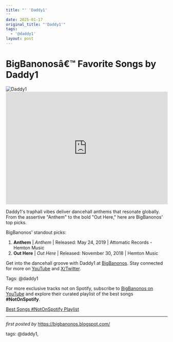 ```yaml
---
title: "' 'Daddy1'
'"
date: 2025-01-17
original_title: "'Daddy1'"
tags:
  - '@daddy1'
layout: post
---
```

<!-- Title of the Post -->
<h1 >BigBanonosâ€™ Favorite Songs by Daddy1</h1> <!-- Featured Image -->
<div > <img src="https://i.scdn.co/image/ab6761610000e5eb86e1fa7f318f6d333ba1c78b" alt="Daddy1">
</div> <!-- Spotify Embed -->
<div > <iframe src="https://open.spotify.com/embed/playlist/6JUATabeJNm7WzhiOASyHR?utm_source=generator" width="100%" height="352" frameBorder="0" allowfullscreen="" allow="autoplay; clipboard-write; encrypted-media; fullscreen; picture-in-picture" loading="lazy"></iframe>
</div> <!-- Introductory Text -->
<p >Daddy1's traphall vibes deliver dancehall anthems that resonate globally. From the assertive "Anthem" to the bold "Out Here," here are BigBanonos' top picks.</p> <!-- Song Highlights -->
<div > <p>BigBanonos' standout picks:</p> <ol> <li><strong>Anthem</strong> | <em>Anthem</em> | Released: May 24, 2019 | Attomatic Records - Hemton Music</li> <li><strong>Out Here</strong> | <em>Out Here</em> | Released: November 30, 2018 | Hemton Music</li> </ol>
</div> <!-- Footer Links -->
<div > <p>Get into the dancehall groove with Daddy1 at <a href="https://bigbanonos.blogspot.com/" target="_blank">BigBanonos</a>. Stay connected for more on <a href="https://www.youtube.com/@BigBanonos" target="_blank">YouTube</a> and <a href="https://x.com/bigbanonos" target="_blank">X/Twitter</a>.</p>
</div> <!-- Tags -->
<p >Tags: @daddy1</p>


<!--Subscribe and Playlist Links-->
<div>
    <p>For more exclusive tracks not on Spotify, subscribe to <a href="https://www.youtube.com/@BigBanonos" target="_blank">BigBanonos on YouTube</a> and explore their curated playlist of the best songs <strong>#NotOnSpotify</strong>.</p>
    <p><a href="https://www.youtube.com/playlist?list=PLtuNtuTatqI0kFahUCbtbfenC_ET5O_tr" target="_blank">Best Songs #NotOnSpotify Playlist<br /></a></p></div>

<hr />

<p><em>first posted by</em> <a href="https://bigbanonos.blogspot.com/" rel="noopener" target="_new">https://bigbanonos.blogspot.com/</a></p>

<p>tags: @daddy1,</p>
